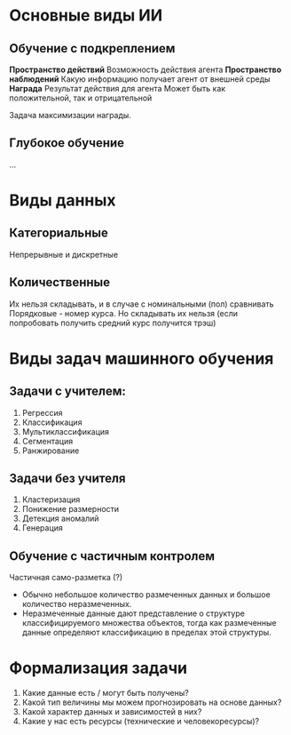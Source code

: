 # Основные виды ИИ
## Обучение с подкреплением
**Пространство действий**
	Возможность действия агента
**Пространство наблюдений**
	Какую информацию получает агент от внешней среды
**Награда**
	Результат действия для агента
	Может быть как положительной, так и отрицательной

Задача максимизации награды.


## Глубокое обучение
...

# Виды данных
## Категориальные
Непрерывные и дискретные
## Количественные
Их нельзя складывать, и в случае с номинальными (пол) сравнивать
Порядковые - номер курса. Но складывать их нельзя (если попробовать получить средний курс получится трэш)

# Виды задач машинного обучения
## Задачи с учителем:

1. Регрессия
2. Классификация
3. Мультиклассификация
4. Сегментация
5. Ранжирование
## Задачи без учителя
1. Кластеризация
2. Понижение размерности
3. Детекция аномалий
4. Генерация
## Обучение с частичным контролем
Частичная само-разметка (?)

- Обычно небольшое количество размеченных данных и большое количество неразмеченных.
- Неразмеченные данные дают представление о структуре классифицируемого множества объектов, тогда как размеченные данные определяют классификацию в пределах этой структуры.


# Формализация задачи
1. Какие данные есть / могут быть получены?
2. Какой тип величины мы можем прогнозировать на основе данных?
3. Какой характер данных и зависимостей в них?
4. Какие у нас есть ресурсы (технические и человекоресурсы)?